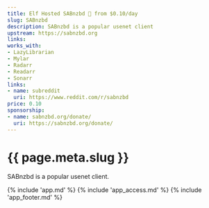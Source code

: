 ```yaml
---
title: Elf Hosted SABnzbd 🧝 from $0.10/day
slug: SABnzbd
description: SABnzbd is a popular usenet client
upstream: https://sabnzbd.org
links:
works_with:
- LazyLibrarian
- Mylar
- Radarr
- Readarr
- Sonarr
links:
- name: subreddit
  uri: https://www.reddit.com/r/sabnzbd
price: 0.10
sponsorship:
- name: sabnzbd.org/donate/
  uri: https://sabnzbd.org/donate/
---
```


# {{ page.meta.slug }}

SABnzbd is a popular usenet client.

{% include 'app.md' %}
{% include 'app_access.md' %}
{% include 'app_footer.md' %}